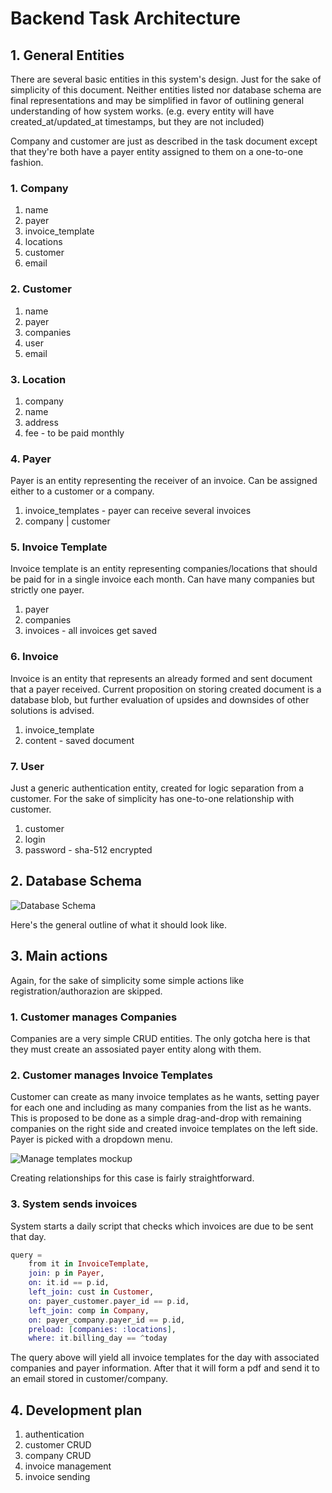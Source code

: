 # Backend Task Architecture
## 1. General Entities
There are several basic entities in this system's design. Just for the sake of
simplicity of this document. Neither entities listed nor database schema are
final representations and may be simplified in favor of outlining general
understanding of how system works. (e.g. every entity will have
created_at/updated_at timestamps, but they are not included)

Company and customer are just as described in the task document except that they're both
have a payer entity assigned to them on a one-to-one fashion.

### 1. Company
1. name
2. payer
3. invoice_template
4. locations
5. customer
6. email

### 2. Customer

1. name
2. payer
3. companies 
4. user
5. email

### 3. Location

1. company
2. name
3. address
4. fee - to be paid monthly

### 4. Payer

Payer is an entity representing the receiver of an invoice. Can be assigned
either to a customer or a company.

1. invoice_templates - payer can receive several invoices
2. company | customer

### 5. Invoice Template
Invoice template is an entity representing companies/locations that should be
paid for in a single invoice each month. Can have many companies but strictly
one payer.

1. payer
2. companies
3. invoices - all invoices get saved

### 6. Invoice
Invoice is an entity that represents an already formed and sent document that a
payer received. Current proposition on storing created document is a database blob, but further
evaluation of upsides and downsides of other solutions is advised.

1. invoice_template
2. content - saved document

### 7. User

Just a generic authentication entity, created for logic separation from a
customer. For the sake of simplicity has one-to-one relationship with customer.

1. customer
2. login
3. password - sha-512 encrypted

## 2. Database Schema

![Database Schema](http://i.imgur.com/2CsZf2D.png "Database Schema")

Here's the general outline of what it should look like.

## 3. Main actions
Again, for the sake of simplicity some simple actions like
registration/authorazion are skipped.

### 1. Customer manages Companies 
Companies are a very simple CRUD entities. The only gotcha here is that
they must create an assosiated payer entity along with them.

### 2. Customer manages Invoice Templates
Customer can create as many invoice templates as he wants, setting payer for
each one and including as many companies from the list as he wants. This is
proposed to be done as a simple drag-and-drop with remaining companies on the
right side and created invoice templates on the left side. Payer is picked with
a dropdown menu.

![Manage templates mockup](http://i.imgur.com/jvV78In.png "Manage templates mockup")

Creating relationships for this case is fairly straightforward.

### 3. System sends invoices
System starts a daily script that checks which invoices are due to be sent that
day. 

``` elixir
query = 
    from it in InvoiceTemplate,
    join: p in Payer,
    on: it.id == p.id,
    left_join: cust in Customer,
    on: payer_customer.payer_id == p.id,
    left_join: comp in Company,
    on: payer_company.payer_id == p.id,
    preload: [companies: :locations],
    where: it.billing_day == ^today
```

The query above will yield all invoice templates for the day with associated
companies and payer information. After that it will form a pdf and send it to an
email stored in customer/company.

## 4. Development plan

1. authentication
2. customer CRUD 
3. company CRUD
4. invoice management
5. invoice sending


